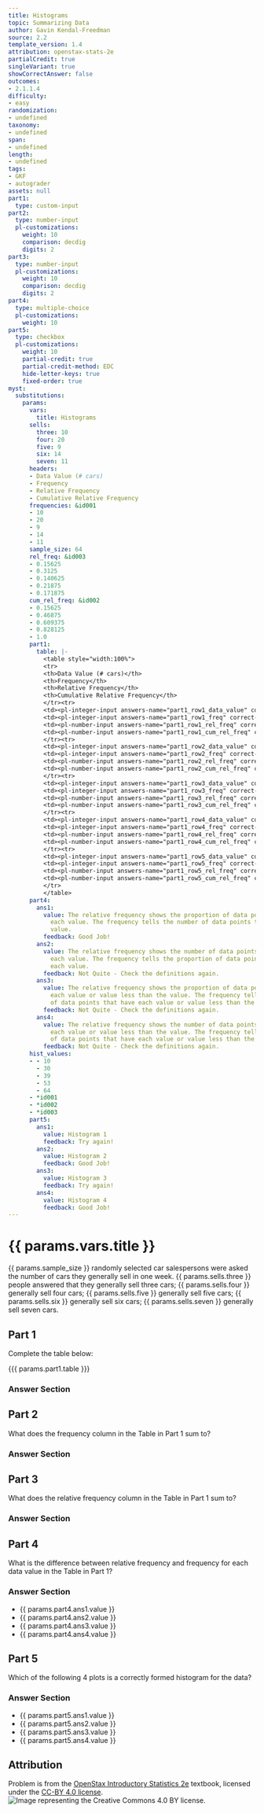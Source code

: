```yaml
---
title: Histograms
topic: Summarizing Data
author: Gavin Kendal-Freedman
source: 2.2
template_version: 1.4
attribution: openstax-stats-2e
partialCredit: true
singleVariant: true
showCorrectAnswer: false
outcomes:
- 2.1.1.4
difficulty:
- easy
randomization:
- undefined
taxonomy:
- undefined
span:
- undefined
length:
- undefined
tags:
- GKF
- autograder
assets: null
part1:
  type: custom-input
part2:
  type: number-input
  pl-customizations:
    weight: 10
    comparison: decdig
    digits: 2
part3:
  type: number-input
  pl-customizations:
    weight: 10
    comparison: decdig
    digits: 2
part4:
  type: multiple-choice
  pl-customizations:
    weight: 10
part5:
  type: checkbox
  pl-customizations:
    weight: 10
    partial-credit: true
    partial-credit-method: EDC
    hide-letter-keys: true
    fixed-order: true
myst:
  substitutions:
    params:
      vars:
        title: Histograms
      sells:
        three: 10
        four: 20
        five: 9
        six: 14
        seven: 11
      headers:
      - Data Value (# cars)
      - Frequency
      - Relative Frequency
      - Cumulative Relative Frequency
      frequencies: &id001
      - 10
      - 20
      - 9
      - 14
      - 11
      sample_size: 64
      rel_freq: &id003
      - 0.15625
      - 0.3125
      - 0.140625
      - 0.21875
      - 0.171875
      cum_rel_freq: &id002
      - 0.15625
      - 0.46875
      - 0.609375
      - 0.828125
      - 1.0
      part1:
        table: |-
          <table style="width:100%">
          <tr>
          <th>Data Value (# cars)</th>
          <th>Frequency</th>
          <th>Relative Frequency</th>
          <th>Cumulative Relative Frequency</th>
          </tr><tr>
          <td><pl-integer-input answers-name="part1_row1_data_value" correct-answer="3" show-help-text="false" size="10" display="block"></pl-integer-input></td>
          <td><pl-integer-input answers-name="part1_row1_freq" correct-answer="10" show-help-text="false" size="5" display="block"></pl-integer-input></td>
          <td><pl-number-input answers-name="part1_row1_rel_freq" correct-answer="0.1563" show-help-text="false" comparison="decdig" size="25" display="block" digits="4"></pl-number-input></td>
          <td><pl-number-input answers-name="part1_row1_cum_rel_freq" correct-answer="0.1563" show-help-text="false" comparison="decdig" size="25" display="block" digits="4"></pl-number-input></td>
          </tr><tr>
          <td><pl-integer-input answers-name="part1_row2_data_value" correct-answer="4" show-help-text="false" size="10" display="block"></pl-integer-input></td>
          <td><pl-integer-input answers-name="part1_row2_freq" correct-answer="20" show-help-text="false" size="5" display="block"></pl-integer-input></td>
          <td><pl-number-input answers-name="part1_row2_rel_freq" correct-answer="0.3125" show-help-text="false" comparison="decdig" size="25" display="block" digits="4"></pl-number-input></td>
          <td><pl-number-input answers-name="part1_row2_cum_rel_freq" correct-answer="0.4688" show-help-text="false" comparison="decdig" size="25" display="block" digits="4"></pl-number-input></td>
          </tr><tr>
          <td><pl-integer-input answers-name="part1_row3_data_value" correct-answer="5" show-help-text="false" size="10" display="block"></pl-integer-input></td>
          <td><pl-integer-input answers-name="part1_row3_freq" correct-answer="9" show-help-text="false" size="5" display="block"></pl-integer-input></td>
          <td><pl-number-input answers-name="part1_row3_rel_freq" correct-answer="0.1406" show-help-text="false" comparison="decdig" size="25" display="block" digits="4"></pl-number-input></td>
          <td><pl-number-input answers-name="part1_row3_cum_rel_freq" correct-answer="0.6094" show-help-text="false" comparison="decdig" size="25" display="block" digits="4"></pl-number-input></td>
          </tr><tr>
          <td><pl-integer-input answers-name="part1_row4_data_value" correct-answer="6" show-help-text="false" size="10" display="block"></pl-integer-input></td>
          <td><pl-integer-input answers-name="part1_row4_freq" correct-answer="14" show-help-text="false" size="5" display="block"></pl-integer-input></td>
          <td><pl-number-input answers-name="part1_row4_rel_freq" correct-answer="0.2188" show-help-text="false" comparison="decdig" size="25" display="block" digits="4"></pl-number-input></td>
          <td><pl-number-input answers-name="part1_row4_cum_rel_freq" correct-answer="0.8281" show-help-text="false" comparison="decdig" size="25" display="block" digits="4"></pl-number-input></td>
          </tr><tr>
          <td><pl-integer-input answers-name="part1_row5_data_value" correct-answer="7" show-help-text="false" size="10" display="block"></pl-integer-input></td>
          <td><pl-integer-input answers-name="part1_row5_freq" correct-answer="11" show-help-text="false" size="5" display="block"></pl-integer-input></td>
          <td><pl-number-input answers-name="part1_row5_rel_freq" correct-answer="0.1719" show-help-text="false" comparison="decdig" size="25" display="block" digits="4"></pl-number-input></td>
          <td><pl-number-input answers-name="part1_row5_cum_rel_freq" correct-answer="1.0000" show-help-text="false" comparison="decdig" size="25" display="block" digits="4"></pl-number-input></td>
          </tr>
          </table>
      part4:
        ans1:
          value: The relative frequency shows the proportion of data points that have
            each value. The frequency tells the number of data points that have each
            value.
          feedback: Good Job!
        ans2:
          value: The relative frequency shows the number of data points that have
            each value. The frequency tells the proportion of data points that have
            each value.
          feedback: Not Quite - Check the definitions again.
        ans3:
          value: The relative frequency shows the proportion of data points that have
            each value or value less than the value. The frequency tells the number
            of data points that have each value or value less than the value.
          feedback: Not Quite - Check the definitions again.
        ans4:
          value: The relative frequency shows the number of data points that have
            each value or value less than the value. The frequency tells the proportion
            of data points that have each value or value less than the value.
          feedback: Not Quite - Check the definitions again.
      hist_values:
      - - 10
        - 30
        - 39
        - 53
        - 64
      - *id001
      - *id002
      - *id003
      part5:
        ans1:
          value: Histogram 1
          feedback: Try again!
        ans2:
          value: Histogram 2
          feedback: Good Job!
        ans3:
          value: Histogram 3
          feedback: Try again!
        ans4:
          value: Histogram 4
          feedback: Good Job!
---
```

# {{ params.vars.title }}
{{ params.sample_size }} randomly selected car salespersons were asked the number of cars they generally sell in one week. {{ params.sells.three }} people answered that they generally sell three cars; {{ params.sells.four }} generally sell four cars; {{ params.sells.five }} generally sell five cars; {{ params.sells.six }} generally sell six cars; {{ params.sells.seven }} generally sell seven cars.

## Part 1

Complete the table below:

{{{ params.part1.table }}}

### Answer Section

## Part 2

What does the frequency column in the Table in Part 1 sum to?

### Answer Section

## Part 3

What does the relative frequency column in the Table in Part 1 sum to?

### Answer Section

## Part 4

What is the difference between relative frequency and frequency for each data value in the Table in Part 1?

### Answer Section

- {{ params.part4.ans1.value }}
- {{ params.part4.ans2.value }}
- {{ params.part4.ans3.value }}
- {{ params.part4.ans4.value }}

## Part 5

Which of the following 4 plots is a correctly formed histogram for the data?

<pl-figure file-name="histograms.png" type="dynamic" width="500"></pl-figure>

### Answer Section

- {{ params.part5.ans1.value }}
- {{ params.part5.ans2.value }}
- {{ params.part5.ans3.value }}
- {{ params.part5.ans4.value }}

## Attribution

Problem is from the [OpenStax Introductory Statistics 2e](https://openstax.org/books/introductory-statistics-2e) textbook, licensed under the [CC-BY 4.0 license](https://creativecommons.org/licenses/by/4.0/).<br>![Image representing the Creative Commons 4.0 BY license.](https://raw.githubusercontent.com/firasm/bits/master/by.png)